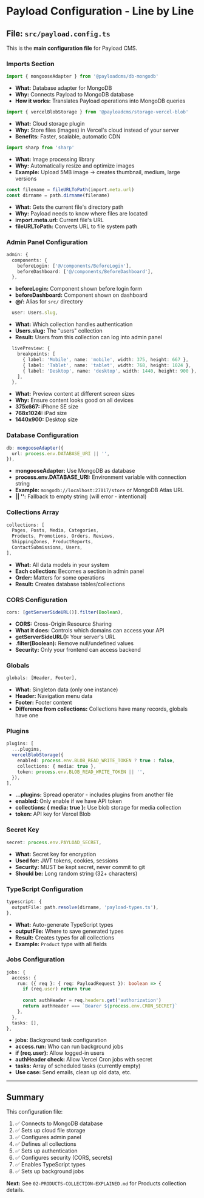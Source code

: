 # Payload Configuration - Line by Line

## File: `src/payload.config.ts`

This is the **main configuration file** for Payload CMS.

### Imports Section

```typescript
import { mongooseAdapter } from '@payloadcms/db-mongodb'
```
- **What:** Database adapter for MongoDB
- **Why:** Connects Payload to MongoDB database
- **How it works:** Translates Payload operations into MongoDB queries

```typescript
import { vercelBlobStorage } from '@payloadcms/storage-vercel-blob'
```
- **What:** Cloud storage plugin
- **Why:** Store files (images) in Vercel's cloud instead of your server
- **Benefits:** Faster, scalable, automatic CDN

```typescript
import sharp from 'sharp'
```
- **What:** Image processing library
- **Why:** Automatically resize and optimize images
- **Example:** Upload 5MB image → creates thumbnail, medium, large versions

```typescript
const filename = fileURLToPath(import.meta.url)
const dirname = path.dirname(filename)
```
- **What:** Gets the current file's directory path
- **Why:** Payload needs to know where files are located
- **import.meta.url:** Current file's URL
- **fileURLToPath:** Converts URL to file system path

### Admin Panel Configuration

```typescript
admin: {
  components: {
    beforeLogin: ['@/components/BeforeLogin'],
    beforeDashboard: ['@/components/BeforeDashboard'],
  },
```
- **beforeLogin:** Component shown before login form
- **beforeDashboard:** Component shown on dashboard
- **@/:** Alias for `src/` directory

```typescript
  user: Users.slug,
```
- **What:** Which collection handles authentication
- **Users.slug:** The "users" collection
- **Result:** Users from this collection can log into admin panel

```typescript
  livePreview: {
    breakpoints: [
      { label: 'Mobile', name: 'mobile', width: 375, height: 667 },
      { label: 'Tablet', name: 'tablet', width: 768, height: 1024 },
      { label: 'Desktop', name: 'desktop', width: 1440, height: 900 },
    ],
  },
```
- **What:** Preview content at different screen sizes
- **Why:** Ensure content looks good on all devices
- **375x667:** iPhone SE size
- **768x1024:** iPad size
- **1440x900:** Desktop size

### Database Configuration

```typescript
db: mongooseAdapter({
  url: process.env.DATABASE_URI || '',
}),
```
- **mongooseAdapter:** Use MongoDB as database
- **process.env.DATABASE_URI:** Environment variable with connection string
- **Example:** `mongodb://localhost:27017/store` or MongoDB Atlas URL
- **|| '':** Fallback to empty string (will error - intentional)

### Collections Array

```typescript
collections: [
  Pages, Posts, Media, Categories,
  Products, Promotions, Orders, Reviews,
  ShippingZones, ProductReports,
  ContactSubmissions, Users,
],
```
- **What:** All data models in your system
- **Each collection:** Becomes a section in admin panel
- **Order:** Matters for some operations
- **Result:** Creates database tables/collections

### CORS Configuration

```typescript
cors: [getServerSideURL()].filter(Boolean),
```
- **CORS:** Cross-Origin Resource Sharing
- **What it does:** Controls which domains can access your API
- **getServerSideURL():** Your server's URL
- **.filter(Boolean):** Remove null/undefined values
- **Security:** Only your frontend can access backend

### Globals

```typescript
globals: [Header, Footer],
```
- **What:** Singleton data (only one instance)
- **Header:** Navigation menu data
- **Footer:** Footer content
- **Difference from collections:** Collections have many records, globals have one

### Plugins

```typescript
plugins: [
  ...plugins,
  vercelBlobStorage({
    enabled: process.env.BLOB_READ_WRITE_TOKEN ? true : false,
    collections: { media: true },
    token: process.env.BLOB_READ_WRITE_TOKEN || '',
  }),
],
```
- **...plugins:** Spread operator - includes plugins from another file
- **enabled:** Only enable if we have API token
- **collections: { media: true }:** Use blob storage for media collection
- **token:** API key for Vercel Blob

### Secret Key

```typescript
secret: process.env.PAYLOAD_SECRET,
```
- **What:** Secret key for encryption
- **Used for:** JWT tokens, cookies, sessions
- **Security:** MUST be kept secret, never commit to git
- **Should be:** Long random string (32+ characters)

### TypeScript Configuration

```typescript
typescript: {
  outputFile: path.resolve(dirname, 'payload-types.ts'),
},
```
- **What:** Auto-generate TypeScript types
- **outputFile:** Where to save generated types
- **Result:** Creates types for all collections
- **Example:** `Product` type with all fields

### Jobs Configuration

```typescript
jobs: {
  access: {
    run: ({ req }: { req: PayloadRequest }): boolean => {
      if (req.user) return true
      
      const authHeader = req.headers.get('authorization')
      return authHeader === `Bearer ${process.env.CRON_SECRET}`
    },
  },
  tasks: [],
},
```
- **jobs:** Background task configuration
- **access.run:** Who can run background jobs
- **if (req.user):** Allow logged-in users
- **authHeader check:** Allow Vercel Cron jobs with secret
- **tasks:** Array of scheduled tasks (currently empty)
- **Use case:** Send emails, clean up old data, etc.

---

## Summary

This configuration file:
1. ✅ Connects to MongoDB database
2. ✅ Sets up cloud file storage
3. ✅ Configures admin panel
4. ✅ Defines all collections
5. ✅ Sets up authentication
6. ✅ Configures security (CORS, secrets)
7. ✅ Enables TypeScript types
8. ✅ Sets up background jobs

**Next:** See `02-PRODUCTS-COLLECTION-EXPLAINED.md` for Products collection details.
